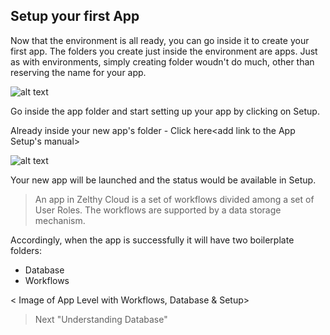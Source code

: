 ## Setup your first App

Now that the environment is all ready, you can go inside it to create your first app. The folders you create just inside the environment are apps. Just as with environments, simply creating folder woudn't do much, other than reserving the name for your app.


![alt text](Assets/new_app.png "Title")
<Image for creating app in Environment>


Go inside the app folder and start setting up your app by clicking on Setup.

Already inside your new app's folder - Click here<add link to the App Setup's manual>


![alt text](Assets/new_app.png "Title")
<Image of app settings>

Your new app will be launched and the status would be available in Setup.


> An app in Zelthy Cloud is a set of workflows divided among a set of User Roles. The 
> workflows are supported by a data storage mechanism.

Accordingly, when the app is successfully it will have two boilerplate folders:
- Database
- Workflows


< Image of App Level with Workflows, Database & Setup>

> Next "Understanding Database"